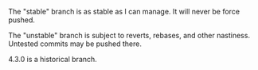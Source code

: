 The "stable" branch is as stable as I can manage. It will never be force pushed.

The "unstable" branch is subject to reverts, rebases, and other nastiness. Untested commits may be pushed there.

4.3.0 is a historical branch.
